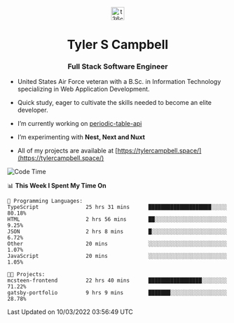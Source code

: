 <p align="center">
<a href="https://www.linkedin.com/in/t36campbell" target="blank"><img align="center" src="https://ik.imagekit.io/t36campbell/Portfolio/linkedin.png.original_m8bbGgPh6.png" alt="t36campbell" height="30" width="30" /></a>
</p>
<h1 align="center">Tyler S Campbell</h1>
<h3 align="center">Full Stack Software Engineer</h3>

* United States Air Force veteran with a B.Sc. in Information Technology specializing in Web Application Development. 

* Quick study, eager to cultivate the skills needed to become an elite developer.

* I’m currently working on [periodic-table-api](https://github.com/t36campbell/periodic-table-api)

* I’m experimenting with **Nest, Next and Nuxt**

* All of my projects are available at [https://tylercampbell.space/](https://tylercampbell.space/)

<!--START_SECTION:waka-->
![Code Time](http://img.shields.io/badge/Code%20Time-1%2C491%20hrs%2014%20mins-blue)

📊 **This Week I Spent My Time On** 

```text
💬 Programming Languages: 
TypeScript               25 hrs 31 mins      ████████████████████░░░░░   80.18% 
HTML                     2 hrs 56 mins       ██░░░░░░░░░░░░░░░░░░░░░░░   9.25% 
JSON                     2 hrs 8 mins        █░░░░░░░░░░░░░░░░░░░░░░░░   6.72% 
Other                    20 mins             ░░░░░░░░░░░░░░░░░░░░░░░░░   1.07% 
JavaScript               20 mins             ░░░░░░░░░░░░░░░░░░░░░░░░░   1.05%

🐱‍💻 Projects: 
mcsteen-frontend         22 hrs 40 mins      █████████████████░░░░░░░░   71.22% 
gatsby-portfolio         9 hrs 9 mins        ███████░░░░░░░░░░░░░░░░░░   28.78%

```


 Last Updated on 10/03/2022 03:56:49 UTC
<!--END_SECTION:waka-->
